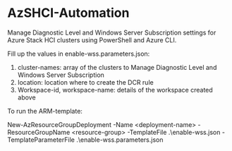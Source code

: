 # AzSHCI-Automation

Manage Diagnostic Level and Windows Server Subscription settings for Azure Stack HCI clusters using PowerShell and Azure CLI.

Fill up the values in enable-wss.parameters.json: 

1. cluster-names: array of the clusters to Manage Diagnostic Level and Windows Server Subscription
2. location: location where to create the DCR rule 
3. Workspace-id, workspace-name: details of the workspace created above


To run the ARM-template: 

New-AzResourceGroupDeployment -Name \<deployment-name> -ResourceGroupName \<resource-group> -TemplateFile .\enable-wss.json -TemplateParameterFile .\enable-wss.parameters.json
